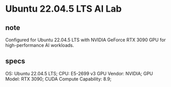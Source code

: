 # Ubuntu 22.04.5 LTS AI Lab

## note

Configured for Ubuntu 22.04.5 LTS with NVIDIA GeForce RTX 3090 GPU for high-performance AI workloads.

## specs

OS: Ubuntu 22.04.5 LTS;
CPU: E5-2699 v3
GPU Vendor: NVIDIA; 
GPU Model: RTX 3090; 
CUDA Compute Capability: 8.9;
